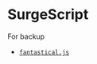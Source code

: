# SurgeScript

For backup


- [`fantastical.js`](https://raw.githubusercontent.com/nzw9314/QuantumultX/master/Script/fantastical.js)
